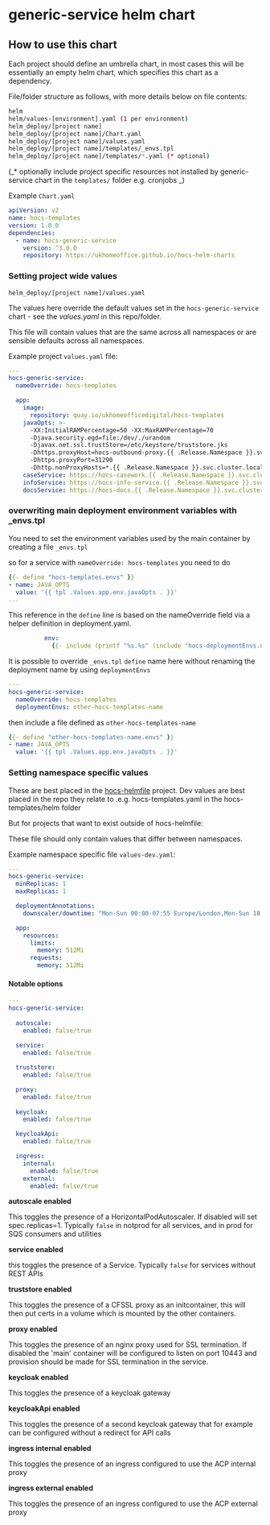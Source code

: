 # generic-service helm chart

## How to use this chart

Each project should define an umbrella chart, in most cases this will be essentially an empty helm chart, which specifies this chart as a dependency.

File/folder structure as follows, with more details below on file contents:

```bash
helm
helm/values-[environment].yaml (1 per environment)
helm_deploy/[project name]
helm_deploy/[project name]/Chart.yaml
helm_deploy/[project name]/values.yaml
helm_deploy/[project name]/templates/_envs.tpl
helm_deploy/[project name]/templates/*.yaml (* optional)
```

(_* optionally include project specific resources not installed by generic-service chart in the `templates/` folder e.g. cronjobs _)

Example `Chart.yaml`

```yaml
apiVersion: v2
name: hocs-templates
version: 1.0.0
dependencies:
  - name: hocs-generic-service
    version: ^3.0.0
    repository: https://ukhomeoffice.github.io/hocs-helm-charts
```

### Setting project wide values

`helm_deploy/[project name]/values.yaml`

The values here override the default values set in the `hocs-generic-service` chart - see the _values.yaml_ in this repo/folder.

This file will contain values that are the same across all namespaces or are sensible defaults across all namespaces.

Example project `values.yaml` file:

```yaml
---
hocs-generic-service:
  nameOverride: hocs-templates

  app:
    image:
      repository: quay.io/ukhomeofficedigital/hocs-templates
    javaOpts: >-
      -XX:InitialRAMPercentage=50 -XX:MaxRAMPercentage=70
      -Djava.security.egd=file:/dev/./urandom
      -Djavax.net.ssl.trustStore=/etc/keystore/truststore.jks
      -Dhttps.proxyHost=hocs-outbound-proxy.{{ .Release.Namespace }}.svc.cluster.local
      -Dhttps.proxyPort=31290
      -Dhttp.nonProxyHosts=*.{{ .Release.Namespace }}.svc.cluster.local
    caseService: https://hocs-casework.{{ .Release.Namespace }}.svc.cluster.local
    infoService: https://hocs-info-service.{{ .Release.Namespace }}.svc.cluster.local
    docsService: https://hocs-docs.{{ .Release.Namespace }}.svc.cluster.local
```

### overwriting main deployment environment variables with _envs.tpl

You need to set the environment variables used by the main container by creating a file `_envs.tpl`

so for a service with `nameOverride: hocs-templates` you need to do

```yaml
{{- define "hocs-templates.envs" }}
- name: JAVA_OPTS
  value: '{{ tpl .Values.app.env.javaOpts . }}'
...
```

This reference in the `define` line is based on the nameOverride field via a helper definition in deployment.yaml.

```yaml
          env:
            {{- include (printf "%s.%s" (include "hocs-deploymentEnvs.name" .) "envs") . | nindent 12 }}
```

It is possible to override `_envs.tpl` `define` name here without renaming the deployment name by using `deploymentEnvs` 

```yaml
---
hocs-generic-service:
  nameOverride: hocs-templates
  deploymentEnvs: other-hocs-templates-name
```

then include a file defined as `other-hocs-templates-name` 
```yaml
{{- define "other-hocs-templates-name.envs" }}
- name: JAVA_OPTS
  value: '{{ tpl .Values.app.env.javaOpts . }}'
```

### Setting namespace specific values 

These are best placed in the [hocs-helmfile](https://github.com/UKHomeOffice/hocs-helmfile) project.
Dev values are best placed in the repo they relate to .e.g. hocs-templates.yaml in the hocs-templates/helm folder

But for projects that want to exist outside of hocs-helmfile:

These file should only contain values that differ between namespaces.

Example namespace specific file `values-dev.yaml`:

```yaml
---
hocs-generic-service:
  minReplicas: 1
  maxReplicas: 1

  deploymentAnnotations:
    downscaler/downtime: "Mon-Sun 00:00-07:55 Europe/London,Mon-Sun 18:05-24:00 Europe/London"

  app:
    resources:
      limits:
        memory: 512Mi
      requests:
        memory: 512Mi
```

#### Notable options

```yaml
---
hocs-generic-service:
  
  autoscale:
    enabled: false/true
    
  service:
    enabled: false/true

  truststore:
    enabled: false/true

  proxy:
    enabled: false/true
    
  keycloak:
    enabled: false/true

  keycloakApi:
    enabled: false/true

  ingress:
    internal:
      enabled: false/true  
    external:
      enabled: false/true

```

**autoscale enabled**

This toggles the presence of a HorizontalPodAutoscaler. If disabled will set spec.replicas=1.
Typically `false` in notprod for all services, and in prod for SQS consumers and utilities

**service enabled**

this toggles the presence of a Service.
Typically `false` for services without REST APIs

**truststore enabled**

This toggles the presence of a CFSSL proxy as an initcontainer, this will then put certs in a volume which is mounted by the other containers.

**proxy enabled**

This toggles the presence of an nginx proxy used for SSL termination. 
If disabled the 'main' container will be configured to listen on port 10443 and provision should be made for SSL termination in the service.

**keycloak enabled**

This toggles the presence of a keycloak gateway 

**keycloakApi enabled**

This toggles the presence of a second keycloak gateway that for example can be configured without a redirect for API calls

**ingress internal enabled**

This toggles the presence of an ingress configured to use the ACP internal proxy

**ingress external enabled**

This toggles the presence of an ingress configured to use the ACP external proxy
